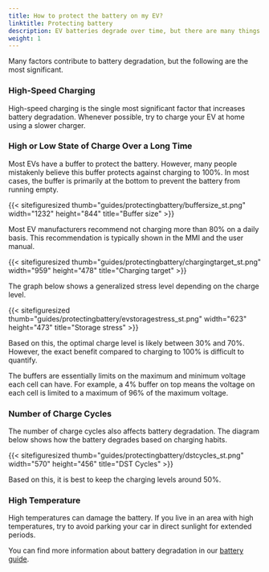 ```yaml
---
title: How to protect the battery on my EV?
linktitle: Protecting battery
description: EV batteries degrade over time, but there are many things you can do to make them keep their capacity longer.
weight: 1
---
```

<!-- markdownlint-disable MD033 -->

Many factors contribute to battery degradation, but the following are the most significant.

### High-Speed Charging

High-speed charging is the single most significant factor that increases battery degradation. Whenever possible, try to charge your EV at home using a slower charger.

### High or Low State of Charge Over a Long Time

Most EVs have a buffer to protect the battery. However, many people mistakenly believe this buffer protects against charging to 100%. In most cases, the buffer is primarily at the bottom to prevent the battery from running empty.

{{< sitefiguresized thumb="guides/protectingbattery/buffersize_st.png" width="1232" height="844" title="Buffer size" >}}

Most EV manufacturers recommend not charging more than 80% on a daily basis. This recommendation is typically shown in the MMI and the user manual.

{{< sitefiguresized thumb="guides/protectingbattery/chargingtarget_st.png" width="959" height="478" title="Charging target" >}}

The graph below shows a generalized stress level depending on the charge level.

{{< sitefiguresized thumb="guides/protectingbattery/evstoragestress_st.png" width="623" height="473" title="Storage stress" >}}

Based on this, the optimal charge level is likely between 30% and 70%. However, the exact benefit compared to charging to 100% is difficult to quantify.

The buffers are essentially limits on the maximum and minimum voltage each cell can have. For example, a 4% buffer on top means the voltage on each cell is limited to a maximum of 96% of the maximum voltage.

### Number of Charge Cycles

The number of charge cycles also affects battery degradation. The diagram below shows how the battery degrades based on charging habits.

{{< sitefiguresized thumb="guides/protectingbattery/dstcycles_st.png" width="570" height="456" title="DST Cycles" >}}

Based on this, it is best to keep the charging levels around 50%.

### High Temperature

High temperatures can damage the battery. If you live in an area with high temperatures, try to avoid parking your car in direct sunlight for extended periods.

You can find more information about battery degradation in our [battery guide](../../../technology/battery/).